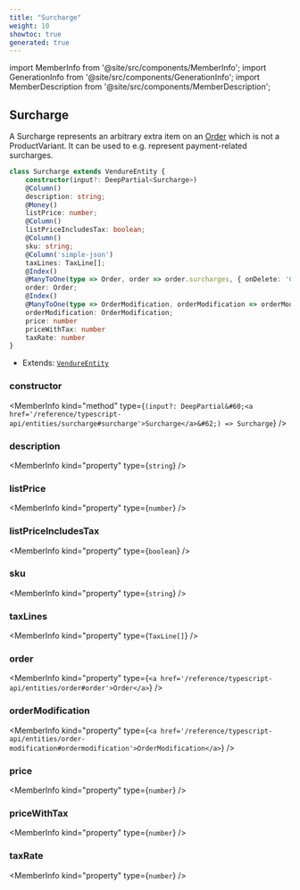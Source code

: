 ```yaml
---
title: "Surcharge"
weight: 10
showtoc: true
generated: true
---
```

<!-- This file was generated from the Vendure source. Do not modify. Instead, re-run the "docs:build" script -->
import MemberInfo from '@site/src/components/MemberInfo';
import GenerationInfo from '@site/src/components/GenerationInfo';
import MemberDescription from '@site/src/components/MemberDescription';


## Surcharge

<GenerationInfo sourceFile="packages/core/src/entity/surcharge/surcharge.entity.ts" sourceLine="21" packageName="@vendure/core" />

A Surcharge represents an arbitrary extra item on an <a href='/reference/typescript-api/entities/order#order'>Order</a> which is not
a ProductVariant. It can be used to e.g. represent payment-related surcharges.

```ts title="Signature"
class Surcharge extends VendureEntity {
    constructor(input?: DeepPartial<Surcharge>)
    @Column()
    description: string;
    @Money()
    listPrice: number;
    @Column()
    listPriceIncludesTax: boolean;
    @Column()
    sku: string;
    @Column('simple-json')
    taxLines: TaxLine[];
    @Index()
    @ManyToOne(type => Order, order => order.surcharges, { onDelete: 'CASCADE' })
    order: Order;
    @Index()
    @ManyToOne(type => OrderModification, orderModification => orderModification.surcharges)
    orderModification: OrderModification;
    price: number
    priceWithTax: number
    taxRate: number
}
```
* Extends: <code><a href='/reference/typescript-api/entities/vendure-entity#vendureentity'>VendureEntity</a></code>



<div className="members-wrapper">

### constructor

<MemberInfo kind="method" type={`(input?: DeepPartial&#60;<a href='/reference/typescript-api/entities/surcharge#surcharge'>Surcharge</a>&#62;) => Surcharge`}   />


### description

<MemberInfo kind="property" type={`string`}   />


### listPrice

<MemberInfo kind="property" type={`number`}   />


### listPriceIncludesTax

<MemberInfo kind="property" type={`boolean`}   />


### sku

<MemberInfo kind="property" type={`string`}   />


### taxLines

<MemberInfo kind="property" type={`TaxLine[]`}   />


### order

<MemberInfo kind="property" type={`<a href='/reference/typescript-api/entities/order#order'>Order</a>`}   />


### orderModification

<MemberInfo kind="property" type={`<a href='/reference/typescript-api/entities/order-modification#ordermodification'>OrderModification</a>`}   />


### price

<MemberInfo kind="property" type={`number`}   />


### priceWithTax

<MemberInfo kind="property" type={`number`}   />


### taxRate

<MemberInfo kind="property" type={`number`}   />




</div>
